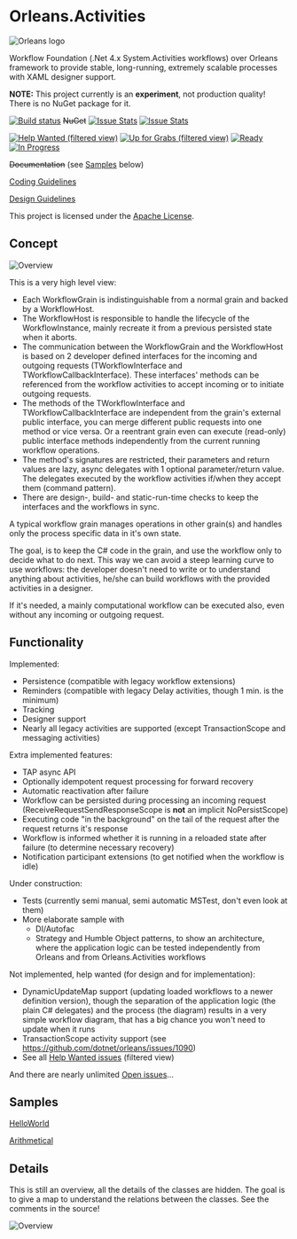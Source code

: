 # Orleans.Activities

![Orleans logo](https://raw.githubusercontent.com/OrleansContrib/Orleans.Activities/master/src/Orleans.Activities.png)

Workflow Foundation (.Net 4.x System.Activities workflows) over Orleans framework to provide stable, long-running, extremely scalable processes with XAML designer support.

__NOTE:__ This project currently is an __experiment__, not production quality! There is no NuGet package for it.

[![Build status](https://ci.appveyor.com/api/projects/status/dy600wk9qn1fppqw?svg=true)](https://ci.appveyor.com/project/OrleansContrib/orleans-activities)
~~NuGet~~
[![Issue Stats](http://www.issuestats.com/github/OrleansContrib/Orleans.Activities/badge/pr)](http://www.issuestats.com/github/OrleansContrib/Orleans.Activities)
[![Issue Stats](http://www.issuestats.com/github/OrleansContrib/Orleans.Activities/badge/issue)](http://www.issuestats.com/github/OrleansContrib/Orleans.Activities)

[![Help Wanted (filtered view)](https://badge.waffle.io/OrleansContrib/Orleans.Activities.svg?label=Status-Help%20Wanted&title=Help%20Wanted%20%28filtered%20view%29)](http://waffle.io/OrleansContrib/Orleans.Activities?label=Status-Help%20Wanted)
[![Up for Grabs (filtered view)](https://badge.waffle.io/OrleansContrib/Orleans.Activities.svg?label=Status-Up%20for%20Grabs&title=Up%20for%20Grabs%20%28filtered%20view%29)](http://waffle.io/OrleansContrib/Orleans.Activities?label=Status-Up%20for%20Grabs)
[![Ready](https://badge.waffle.io/OrleansContrib/Orleans.Activities.svg?label=Phase-Ready&title=Ready)](http://waffle.io/OrleansContrib/Orleans.Activities)
[![In Progress](https://badge.waffle.io/OrleansContrib/Orleans.Activities.svg?label=Phase-In%20Progress&title=In%20Progress)](http://waffle.io/OrleansContrib/Orleans.Activities)

~~Documentation~~ (see [Samples](https://github.com/OrleansContrib/Orleans.Activities#samples) below)

[Coding Guidelines](https://github.com/dotnet/corefx/blob/master/Documentation/coding-guidelines/coding-style.md)

[Design Guidelines](https://github.com/dotnet/corefx/blob/master/Documentation/coding-guidelines/framework-design-guidelines-digest.md)

This project is licensed under the [Apache License](https://github.com/OrleansContrib/Orleans.Activities/blob/master/LICENSE).

## Concept

![Overview](https://raw.githubusercontent.com/OrleansContrib/Orleans.Activities/master/docs/Orleans.Activities-Overview.png)

This is a very high level view:

* Each WorkflowGrain is indistinguishable from a normal grain and backed by a WorkflowHost.
* The WorkflowHost is responsible to handle the lifecycle of the WorkflowInstance, mainly recreate it from a previous persisted state when it aborts.
* The communication between the WorkflowGrain and the WorkflowHost is based on 2 developer defined interfaces for the incoming and outgoing requests (TWorkflowInterface and TWorkflowCallbackInterface). These interfaces' methods can be referenced from the workflow activities to accept incoming or to initiate outgoing requests.
* The methods of the TWorkflowInterface and TWorkflowCallbackInterface are independent from the grain's external public interface, you can merge different public requests into one method or vice versa. Or a reentrant grain even can execute (read-only) public interface methods independently from the current running workflow operations.
* The method's signatures are restricted, their parameters and return values are lazy, async delegates with 1 optional parameter/return value. The delegates executed by the workflow activities if/when they accept them (command pattern).
* There are design-, build- and static-run-time checks to keep the interfaces and the workflows in sync.

A typical workflow grain manages operations in other grain(s) and handles only the process specific data in it's own state.

The goal, is to keep the C# code in the grain, and use the workflow only to decide what to do next. This way we can avoid a steep learning curve to use workflows: the developer doesn't need to write or to understand anything about activities, he/she can build workflows with the provided activities in a designer.

If it's needed, a mainly computational workflow can be executed also, even without any incoming or outgoing request. 

## Functionality

Implemented:

* Persistence (compatible with legacy workflow extensions)
* Reminders (compatible with legacy Delay activities, though 1 min. is the minimum)
* Tracking
* Designer support
* Nearly all legacy activities are supported (except TransactionScope and messaging activities)

Extra implemented features:

* TAP async API
* Optionally idempotent request processing for forward recovery
* Automatic reactivation after failure
* Workflow can be persisted during processing an incoming request (ReceiveRequestSendResponseScope is __not__ an implicit NoPersistScope)
* Executing code "in the background" on the tail of the request after the request returns it's response
* Workflow is informed whether it is running in a reloaded state after failure (to determine necessary recovery)
* Notification participant extensions (to get notified when the workflow is idle)

Under construction:

* Tests (currently semi manual, semi automatic MSTest, don't even look at them)
* More elaborate sample with
  * DI/Autofac
  * Strategy and Humble Object patterns, to show an architecture, where the application logic can be tested independently from Orleans and from Orleans.Activities workflows

Not implemented, help wanted (for design and for implementation):

* DynamicUpdateMap support (updating loaded workflows to a newer definition version), though the separation of the application logic (the plain C# delegates) and the process (the diagram) results in a very simple workflow diagram, that has a big chance you won't need to update when it runs
* TransactionScope activity support (see https://github.com/dotnet/orleans/issues/1090)
* See all [Help Wanted issues](http://waffle.io/OrleansContrib/Orleans.Activities?label=Status-Help%20Wanted) (filtered view)

And there are nearly unlimited [Open issues](http://waffle.io/OrleansContrib/Orleans.Activities)...

## Samples

[HelloWorld](https://github.com/OrleansContrib/Orleans.Activities/blob/master/docs/HelloWorld/HelloWorld.md)

[Arithmetical](https://github.com/OrleansContrib/Orleans.Activities/blob/master/docs/Arithmetical/Arithmetical.md)

## Details

This is still an overview, all the details of the classes are hidden. The goal is to give a map to understand the relations between the classes. See the comments in the source!

![Overview](https://raw.githubusercontent.com/OrleansContrib/Orleans.Activities/master/docs/Orleans.Activities-Details.png)
